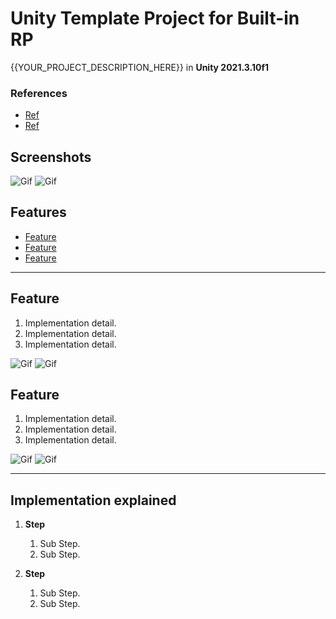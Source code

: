 # Unity Template Project for Built-in RP

{{YOUR_PROJECT_DESCRIPTION_HERE}} in **Unity 2021.3.10f1**

### References

- [Ref](https://adrianb.io/2014/08/09/perlinnoise.html)
- [Ref](https://adrianb.io/2014/08/09/perlinnoise.html)

## Screenshots

![Gif](./docs/1.gif)
![Gif](./docs/1.gif)

## Features

- [Feature](#feature)
- [Feature](#feature)
- [Feature](#feature)

---

## Feature

1. Implementation detail.
1. Implementation detail.
1. Implementation detail.

![Gif](./docs/1.gif)
![Gif](./docs/1.gif)

## Feature

1. Implementation detail.
1. Implementation detail.
1. Implementation detail.

![Gif](./docs/1.gif)
![Gif](./docs/1.gif)

---

## Implementation explained

1. **Step**

   1. Sub Step.
   1. Sub Step.

1. **Step**

   1. Sub Step.
   1. Sub Step.
